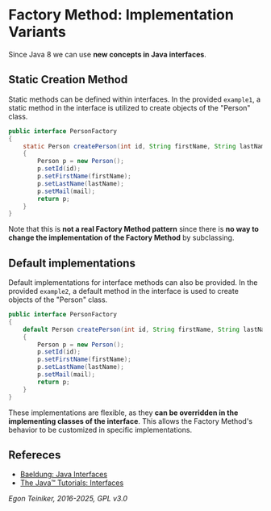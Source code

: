 # Factory Method: Implementation Variants

Since Java 8 we can use **new concepts in Java interfaces**.

## Static Creation Method 

Static methods can be defined within interfaces. In the provided 
`example1`, a static method in the interface is utilized to create 
objects of the "Person" class.

```Java
public interface PersonFactory
{
    static Person createPerson(int id, String firstName, String lastName, String mail)
    {
        Person p = new Person();
        p.setId(id);
        p.setFirstName(firstName);
        p.setLastName(lastName);
        p.setMail(mail);
        return p;
    }
}
```

Note that this is **not a real Factory Method pattern** since there 
is **no way to change the implementation of the Factory Method** 
by subclassing.


## Default implementations 

Default implementations for interface methods can also be provided. 
In the provided `example2`, a default method in the interface is
used to create objects of the "Person" class.

```Java
public interface PersonFactory
{
    default Person createPerson(int id, String firstName, String lastName, String mail)
    {
        Person p = new Person();
        p.setId(id);
        p.setFirstName(firstName);
        p.setLastName(lastName);
        p.setMail(mail);
        return p;
    }
}
```

These implementations are flexible, as they **can be overridden 
in the implementing classes of the interface**. This allows the 
Factory Method's behavior to be customized in specific implementations.


## Refereces

* [Baeldung: Java Interfaces](https://www.baeldung.com/java-interfaces)
* [The Java™ Tutorials: Interfaces](https://docs.oracle.com/javase/tutorial/java/IandI/createinterface.html)

*Egon Teiniker, 2016-2025, GPL v3.0*